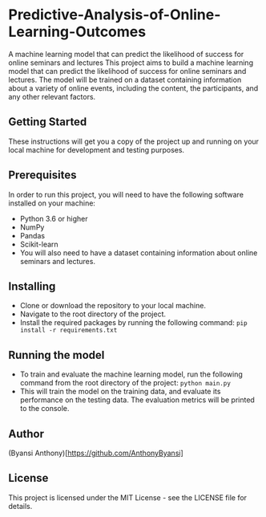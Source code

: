 # Predictive-Analysis-of-Online-Learning-Outcomes
A machine learning model that can predict the likelihood of success for online seminars and lectures
This project aims to build a machine learning model that can predict the likelihood of success for online seminars and lectures. The model will be trained on a dataset containing information about a variety of online events, including the content, the participants, and any other relevant factors.

## Getting Started
These instructions will get you a copy of the project up and running on your local machine for development and testing purposes.

## Prerequisites
In order to run this project, you will need to have the following software installed on your machine:

* Python 3.6 or higher
* NumPy
* Pandas
* Scikit-learn
* You will also need to have a dataset containing information about online seminars and lectures.

## Installing
* Clone or download the repository to your local machine.
* Navigate to the root directory of the project.
* Install the required packages by running the following command: `pip install -r requirements.txt`

## Running the model
* To train and evaluate the machine learning model, run the following command from the root directory of the project: `python main.py`
* This will train the model on the training data, and evaluate its performance on the testing data. The evaluation metrics will be printed to the console.

## Author
(Byansi Anthony)[https://github.com/AnthonyByansi]
## License
This project is licensed under the MIT License - see the LICENSE file for details.
